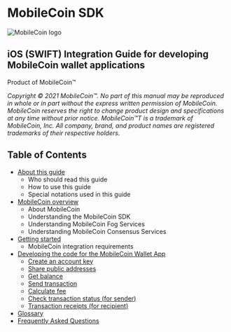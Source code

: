 # MobileCoin SDK

![MobileCoin logo](../images/mobilecoin-logo.png)

## iOS (SWIFT) Integration Guide for developing MobileCoin wallet applications

Product of MobileCoin™

_Copyright © 2021 MobileCoin™. No part of this manual may be reproduced in whole or in part without the express written permission of MobileCoin. MobileCoin reserves the right to change product design and specifications at any time without prior notice. MobileCoin™T is a trademark of MobileCoin, Inc. All company, brand, and product names are registered trademarks of their respective holders._

## Table of Contents

* [About this guide](docs/about.md)
  * Who should read this guide
  * How to use this guide
  * Special notations used in this guide
* [MobileCoin overview](docs/mobilecoin.md)
  * About MobileCoin
  * Understanding the MobileCoin SDK
  * Understanding MobileCoin Fog Services
  * Understanding MobileCoin Consensus Services
* [Getting started](docs/getting-started.md)
  * MobileCoin integration requirements
* [Developing the code for the MobileCoin Wallet App](docs/dev-overview/)
  * [Create an account key](docs/dev-overview/create-account-key.md)
  * [Share public addresses](docs/dev-overview/share-public-addresses.md)
  * [Get balance](docs/dev-overview/get-balance.md)
  * [Send transaction](docs/dev-overview/send-transaction.md)
  * [Calculate fee](docs/dev-overview/calculate-fee.md)
  * [Check transaction status (for sender)](docs/dev-overview/check-transaction-status.md)
  * [Transaction receipts (for recipient)](docs/dev-overview/transaction-receipts.md)
* [Glossary](docs/glossary.md)
* [Frequently Asked Questions](docs/faq.md)
